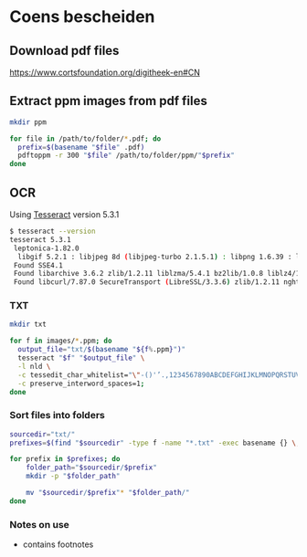# Coens bescheiden

## Download pdf files
<https://www.cortsfoundation.org/digitheek-en#CN>

## Extract ppm images from pdf files

```bash
mkdir ppm

for file in /path/to/folder/*.pdf; do
  prefix=$(basename "$file" .pdf)
  pdftoppm -r 300 "$file" /path/to/folder/ppm/"$prefix"
done
```

## OCR

Using [Tesseract](https://tesseract-ocr.github.io/) version 5.3.1

```bash
$ tesseract --version
tesseract 5.3.1
 leptonica-1.82.0
  libgif 5.2.1 : libjpeg 8d (libjpeg-turbo 2.1.5.1) : libpng 1.6.39 : libtiff 4.5.0 : zlib 1.2.11 : libwebp 1.3.0 : libopenjp2 2.5.0
 Found SSE4.1
 Found libarchive 3.6.2 zlib/1.2.11 liblzma/5.4.1 bz2lib/1.0.8 liblz4/1.9.4 libzstd/1.5.4
 Found libcurl/7.87.0 SecureTransport (LibreSSL/3.3.6) zlib/1.2.11 nghttp2/1.51.0
```

### TXT

```bash
mkdir txt

for f in images/*.ppm; do
  output_file="txt/$(basename "${f%.ppm}")"
  tesseract "$f" "$output_file" \
  -l nld \
  -c tessedit_char_whitelist="\"-()'’.,1234567890ABCDEFGHIJKLMNOPQRSTUVWXYZabcdefghijklmnopqrstuvwxyz ;:" \
  -c preserve_interword_spaces=1;
done
```

### Sort files into folders
```bash
sourcedir="txt/"
prefixes=$(find "$sourcedir" -type f -name "*.txt" -exec basename {} \; | awk -F '-' '{print $1}' | sort -u)

for prefix in $prefixes; do
    folder_path="$sourcedir/$prefix"
    mkdir -p "$folder_path"

    mv "$sourcedir/$prefix"* "$folder_path/"
done
```

### Notes on use
* contains footnotes

 
